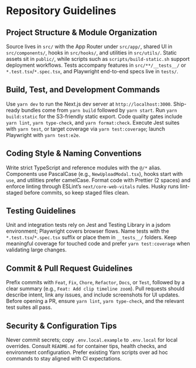# Repository Guidelines

## Project Structure & Module Organization
Source lives in `src/` with the App Router under `src/app/`, shared UI in `src/components/`, hooks in `src/hooks/`, and utilities in `src/utils/`. Static assets sit in `public/`, while scripts such as `scripts/build-static.sh` support deployment workflows. Tests accompany features in `src/**/__tests__/` or `*.test.tsx`/`*.spec.tsx`, and Playwright end-to-end specs live in `tests/`.

## Build, Test, and Development Commands
Use `yarn dev` to run the Next.js dev server at `http://localhost:3000`. Ship-ready bundles come from `yarn build` followed by `yarn start`. Run `yarn build:static` for the S3-friendly static export. Code quality gates include `yarn lint`, `yarn type-check`, and `yarn format:check`. Execute Jest suites with `yarn test`, or target coverage via `yarn test:coverage`; launch Playwright with `yarn test:e2e`.

## Coding Style & Naming Conventions
Write strict TypeScript and reference modules with the `@/*` alias. Components use PascalCase (e.g., `NewUploadModal.tsx`), hooks start with `use`, and utilities prefer camelCase. Format code with Prettier (2 spaces) and enforce linting through ESLint’s `next/core-web-vitals` rules. Husky runs lint-staged before commits, so keep staged files clean.

## Testing Guidelines
Unit and integration tests rely on Jest and Testing Library in a jsdom environment; Playwright covers browser flows. Name tests with the `*.test.tsx`/`*.spec.tsx` suffix or place them in `__tests__/` folders. Keep meaningful coverage for touched code and prefer `yarn test:coverage` when validating large changes.

## Commit & Pull Request Guidelines
Prefix commits with `Feat`, `Fix`, `Chore`, `Refactor`, `Docs`, or `Test`, followed by a clear summary (e.g., `Feat: Add clip timeline zoom`). Pull requests should describe intent, link any issues, and include screenshots for UI updates. Before opening a PR, ensure `yarn lint`, `yarn type-check`, and the relevant test suites all pass.

## Security & Configuration Tips
Never commit secrets; copy `.env.local.example` to `.env.local` for local overrides. Consult `README.md` for container tips, health checks, and environment configuration. Prefer existing Yarn scripts over ad hoc commands to stay aligned with CI expectations.
